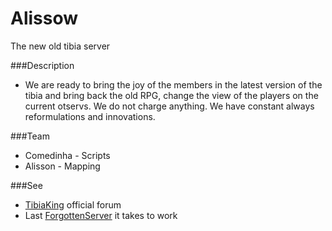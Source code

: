 Alissow
=======
The new old tibia server

###Description
- We are ready to bring the joy of the members in the latest version of the tibia and bring back the old RPG, change the view of the players on the current otservs. We do not charge anything. We have constant always reformulations and innovations.

###Team
- Comedinha - Scripts
- Alisson - Mapping

###See
- [TibiaKing](http://www.tibiaking.com/forum/forum/212-alissow-server/) official forum
- Last [ForgottenServer](https://github.com/otland/forgottenserver) it takes to work
